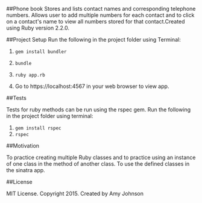 ##Phone book
Stores and lists contact names and corresponding telephone numbers. Allows user to add multiple numbers for each contact and to click on a contact's name to view all numbers stored for that contact.Created using Ruby version 2.2.0.

##Project Setup
Run the following in the project folder using Terminal:

1. `gem install bundler`
2. `bundle`
3. `ruby app.rb`

4. Go to https://localhost:4567 in your web browser to view app.

##Tests

Tests for ruby methods can be run using the rspec gem. Run the following in the project folder using terminal:

1. `gem install rspec`
2. `rspec`

##Motivation

To practice creating multiple Ruby classes and to practice using an instance of one class in the method of another class. To use the defined classes in the sinatra app.

##License

MIT License. Copyright 2015. Created by Amy Johnson
